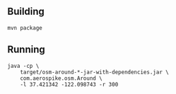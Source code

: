 
Building
----------------------------------------------------------------

    mvn package
    

Running
----------------------------------------------------------------

    java -cp \
        target/osm-around-*-jar-with-dependencies.jar \
        com.aerospike.osm.Around \
        -l 37.421342 -122.098743 -r 300
